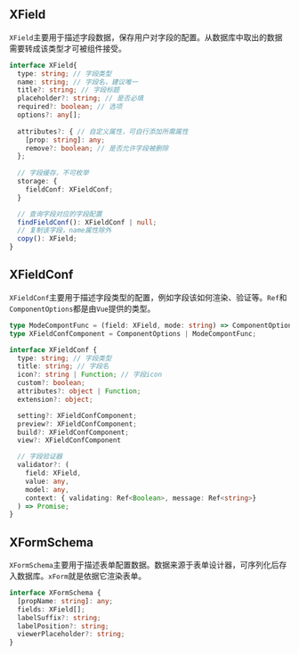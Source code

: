 ## XField
`XField`主要用于描述字段数据，保存用户对字段的配置。从数据库中取出的数据需要转成该类型才可被组件接受。
```typescript
interface XField{
  type: string; // 字段类型
  name: string; // 字段名，建议唯一
  title?: string; // 字段标题
  placeholder?: string; // 是否必填
  required?: boolean; // 选项
  options?: any[];
  
  attributes?: { // 自定义属性，可自行添加所需属性
    [prop: string]: any;
    remove?: boolean; // 是否允许字段被删除
  };  
  
  // 字段缓存，不可枚举
  storage: {
    fieldConf: XFieldConf;
  }

  // 查询字段对应的字段配置
  findFieldConf(): XFieldConf | null;
  // 复制该字段，name属性除外
  copy(): XField;
}
```

## XFieldConf
`XFieldConf`主要用于描述字段类型的配置，例如字段该如何渲染、验证等。`Ref`和`ComponentOptions`都是由`Vue`提供的类型。
```typescript
type ModeCompontFunc = (field: XField, mode: string) => ComponentOptions | VNode;
type XFieldConfComponent = ComponentOptions | ModeCompontFunc;

interface XFieldConf {
  type: string; // 字段类型
  title: string; // 字段名
  icon?: string | Function; // 字段icon
  custom?: boolean;
  attributes?: object | Function;
  extension?: object;

  setting?: XFieldConfComponent;
  preview?: XFieldConfComponent;
  build?: XFieldConfComponent;
  view?: XFieldConfComponent

  // 字段验证器
  validator?: (
    field: XField, 
    value: any, 
    model: any, 
    context: { validating: Ref<Boolean>, message: Ref<string>}
  ) => Promise;
}
```

## XFormSchema
`XFormSchema`主要用于描述表单配置数据。数据来源于表单设计器，可序列化后存入数据库。`xForm`就是依据它渲染表单。
```typescript
interface XFormSchema {
  [propName: string]: any;
  fields: XField[];
  labelSuffix?: string;
  labelPosition?: string;
  viewerPlaceholder?: string;
}
```